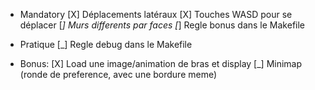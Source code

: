 - Mandatory
[X] Déplacements latéraux
[X] Touches WASD pour se déplacer
[_] Murs differents par faces
[_] Regle bonus dans le Makefile

- Pratique
[_] Regle debug dans le Makefile

- Bonus:
[X] Load une image/animation de bras et display
[_] Minimap (ronde de preference, avec une bordure meme)
